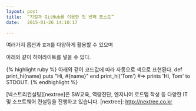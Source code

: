 ```yaml
---
layout: post
title:  “지킬과 GitHub를 이용한 첫 번째 포스트”
date:   2015-01-26 14:10:17

---
```

여러가지 옵션과 `효과`를 다양하게 활용할 수 있으며 

아래와 같이 하이라이트를 넣을 수 있다. 


{% highlight ruby %}
아래와 같이 코드값에 따라 자동으로 색으로 표현된다.
def print_hi(name)
  puts "Hi, #{name}"
end
print_hi('Tom')
#=> prints 'Hi, Tom' to STDOUT.
{% endhighlight %}

[넥스트리컨설팅][nextree]은 SW교육, 역량진단, 엔지니어 로드맵 작성 등 다양한 IT 및 소프트웨어 컨설팅을 진행하고 있습니다.
[nextree]:      http://nextree.co.kr